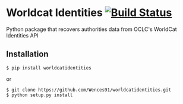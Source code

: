 # Worldcat Identities [![Build Status](https://travis-ci.org/Wences91/worldcatidentities.svg?branch=master)](https://travis-ci.org/Wences91/worldcatidentities)
Python package that recovers authorities data from OCLC's WorldCat Identities API

## Installation
```
$ pip install worldcatidentities
```
or
```
$ git clone https://github.com/Wences91/worldcatidentities.git
$ python setup.py install
```
